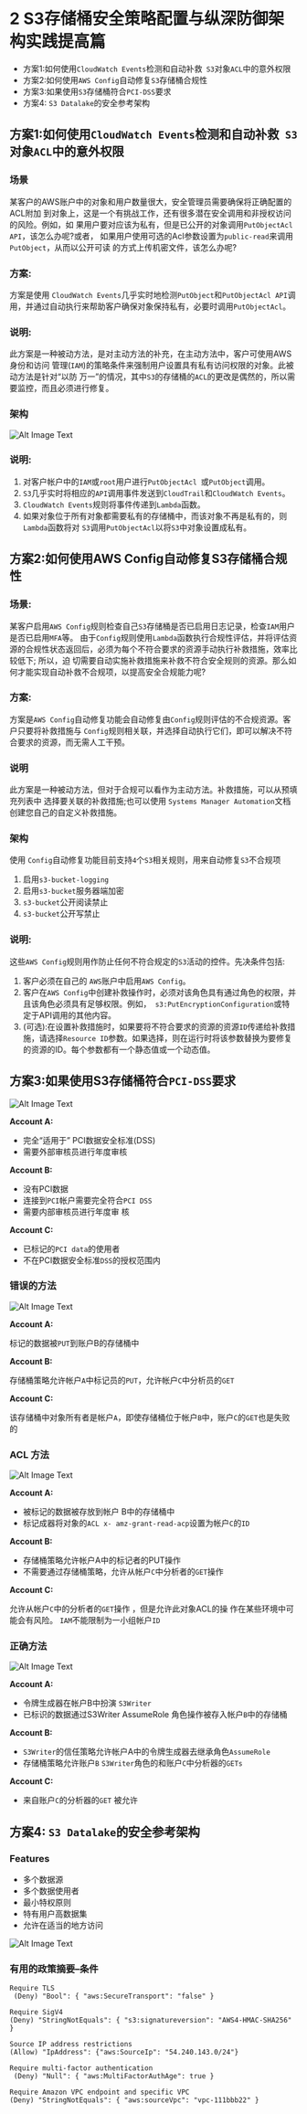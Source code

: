 # 2 S3存储桶安全策略配置与纵深防御架构实践提高篇

* 方案1:如何使用`CloudWatch Events`检测和自动补救` S3`对象`ACL`中的意外权限
* 方案2:如何使用`AWS Config`自动修复`S3`存储桶合规性
* 方案3:如果使用`S3`存储桶符合`PCI-DSS`要求
* 方案4: `S3 Datalake`的安全参考架构

##  方案1:如何使用`CloudWatch Events`检测和自动补救` S3`对象`ACL`中的意外权限

### 场景

某客户的AWS账户中的对象和用户数量很大，安全管理员需要确保将正确配置的ACL附加 到对象上，这是一个有挑战工作，还有很多潜在安全调用和非授权访问的风险。例如，如 果用户要对应该为私有，但是已公开的对象调用`PutObjectAcl API`，该怎么办呢?或者， 如果用户使用可选的Acl参数设置为`public-read`来调用`PutObject`，从而以公开可读 的方式上传机密文件，该怎么办呢?

### 方案:

方案是使用 `CloudWatch Events`几乎实时地检测`PutObject`和`PutObjectAcl API`调用，并通过自动执行来帮助客户确保对象保持私有，必要时调用`PutObjectAcl`。

### 说明:

此方案是一种被动方法，是对主动方法的补充，在主动方法中，客户可使用AWS身份和访问 管理(`IAM`)的策略条件来强制用户设置具有私有访问权限的对象。此被动方法是针对“以防 万一”的情况，其中`S3`的存储桶的`ACL`的更改是偶然的，所以需要监控，而且必须进行修复。

### 架构

![Alt Image Text](images/2_1.png "body image") 

### 说明:

1. 对客户帐户中的`IAM`或`root`用户进行`PutObjectAcl `或`PutObject`调用。
2. `S3`几乎实时将相应的`API`调用事件发送到`CloudTrail`和`CloudWatch Events`。
3. `CloudWatch Events`规则将事件传递到`Lambda`函数。
4.  如果对象位于所有对象都需要私有的存储桶中，而该对象不再是私有的，则`Lambda`函数将对 `S3`调用`PutObjectAcl`以将`S3`中对象设置成私有。


## 方案2:如何使用AWS Config自动修复S3存储桶合规性

### 场景:

某客户启用`AWS Config`规则检查自己`S3`存储桶是否已启用日志记录，检查`IAM`用户是否已启用`MFA`等。 由于`Config`规则使用`Lambda`函数执行合规性评估，并将评估资源的合规性状态返回后，必须为每个不符合要求的资源手动执行补救措施，效率比较低下; 所以，迫 切需要自动实施补救措施来补救不符合安全规则的资源。那么如何才能实现自动补救不合规项，以提高安全合规能力呢?

### 方案:

方案是`AWS Config`自动修复功能会自动修复由`Config`规则评估的不合规资源。客户只要将补救措施与 `Config`规则相关联，并选择自动执行它们，即可以解决不符合要求的资源，而无需人工干预。

### 说明

此方案是一种被动方法，但对于合规可以看作为主动方法。补救措施，可以从预填充列表中 选择要关联的补救措施;也可以使用 `Systems Manager Automation`文档创建您自己的自定义补救措施。


### 架构

使用 `Config`自动修复功能目前支持`4`个`S3`相关规则，用来自动修复`S3`不合规项

1. 启用`s3-bucket-logging`
2. 启用`s3-bucket`服务器端加密
3. `s3-bucket`公开阅读禁止
4. `s3-bucket`公开写禁止

### 说明:

这些`AWS Config`规则用作防止任何不符合规定的`S3`活动的控件。先决条件包括:

1. 客户必须在自己的	`AWS`账户中启用`AWS Config`。
2. 客户在`AWS Config`中创建补救操作时，必须对该角色具有通过角色的权限，并且该角色必须具有足够权限。例如，` s3:PutEncryptionConfiguration`或特定于API调用的其他内容。
3. (可选):在设置补救措施时，如果要将不符合要求的资源的资源`ID`传递给补救措施，请选择`Resource ID`参数。如果选择，则在运行时将该参数替换为要修复的资源的ID。每个参数都有一个静态值或一个动态值。

##  方案3:如果使用S3存储桶符合`PCI-DSS`要求

![Alt Image Text](images/2_2.png "body image") 

**Account A:**

* 完全“适用于” PCI数据安全标准(DSS)
* 需要外部审核员进行年度审核

**Account B:**

* 没有PCI数据
* 连接到`PCI`帐户需要完全符合`PCI DSS`
* 需要内部审核员进行年度审 核

**Account C:**

* 已标记的`PCI data`的使用者
* 不在PCI数据安全标准`DSS`的授权范围内

### 错误的方法

![Alt Image Text](images/2_3.png "body image") 

**Account A:**

标记的数据被`PUT`到账户B的存储桶中

**Account B:**

存储桶策略允许帐户`A`中标记员的`PUT`，允许帐户`C`中分析员的`GET`

**Account C:**

该存储桶中对象所有者是帐户`A`，即使存储桶位于帐户`B`中，账户`C`的`GET`也是失败的

### ACL 方法

![Alt Image Text](images/2_4.png "body image") 

**Account A:**

* 被标记的数据被存放到帐户 B中的存储桶中
* 标记成器将对象的`ACL x- amz-grant-read-acp`设置为帐户`C`的`ID`

**Account B:**

* 存储桶策略允许帐户A中的标记者的PUT操作
* 不需要通过存储桶策略，允许从帐户`C`中分析者的`GET`操作

**Account C:**

允许从帐户`C`中的分析者的`GET`操作 ，但是允许此对象ACL的操 作在某些环境中可能会有风险。 `IAM`不能限制为一小组帐户`ID`

### 正确方法

![Alt Image Text](images/2_5.png "body image") 

**Account A:**

* 令牌生成器在帐户B中扮演 `S3Writer`
* 已标识的数据通过S3Writer AssumeRole 角色操作被存入帐户`B`中的存储桶

**Account B:** 

* `S3Writer`的信任策略允许帐户A中的令牌生成器去继承角色`AssumeRole`
* 存储桶策略允许账户`B` `S3Writer`角色的和账户`C`中分析器的`GETs`

**Account C:**

* 来自账户`C`的分析器的`GET` 被允许

##  方案4: `S3 Datalake`的安全参考架构

### Features


* 多个数据源
* 多个数据使用者
* 最小特权原则
* 特有用户高数据集
* 允许在适当的地方访问

![Alt Image Text](images/2_6.png "body image") 

###  有用的政策摘要–条件

```
Require TLS
 (Deny) "Bool": { "aws:SecureTransport": "false" }
 
Require SigV4
(Deny) "StringNotEquals": { "s3:signatureversion": "AWS4-HMAC-SHA256" }

Source IP address restrictions
(Allow) "IpAddress": {"aws:SourceIp": "54.240.143.0/24"}

Require multi-factor authentication
 (Deny) "Null": { "aws:MultiFactorAuthAge": true }
 
Require Amazon VPC endpoint and specific VPC
(Deny) "StringNotEquals": { "aws:sourceVpc": "vpc-111bbb22" }
```